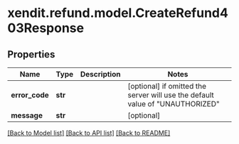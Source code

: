 # xendit.refund.model.CreateRefund403Response


## Properties
Name | Type | Description | Notes
------------ | ------------- | ------------- | -------------
**error_code** | **str** |  | [optional]  if omitted the server will use the default value of "UNAUTHORIZED"
**message** | **str** |  | [optional] 

[[Back to Model list]](../README.md#documentation-for-models) [[Back to API list]](../README.md#documentation-for-api-endpoints) [[Back to README]](../README.md)


